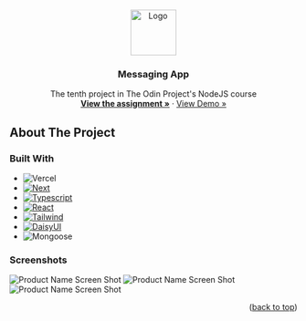 <!-- Improved compatibility of back to top link: See: https://github.com/othneildrew/Best-README-Template/pull/73 -->
<a name="readme-top"></a>
<!--
*** Thanks for checking out the Best-README-Template. If you have a suggestion
*** that would make this better, please fork the repo and create a pull request
*** or simply open an issue with the tag "enhancement".
*** Don't forget to give the project a star!
*** Thanks again! Now go create something AMAZING! :D
-->



<!-- PROJECT LOGO -->
<br />
<div align="center">
  <a href="https://github.com/ftrbnd/odin-messaging-app">
    <img src="https://avatars.githubusercontent.com/u/4441966" alt="Logo" width="80" height="80">
  </a>

<h3 align="center">Messaging App</h3>

  <p align="center">
    The tenth project in The Odin Project's NodeJS course
    <br />
    <a href="https://www.theodinproject.com/lessons/nodejs-messaging-app"><strong>View the assignment »</strong></a>
    ·
    <a href="https://odin-messaging-app.vercel.app/">View Demo »</a>
  </p>
</div>



<!-- ABOUT THE PROJECT -->
## About The Project

### Built With

* ![Vercel][Vercel]
* [![Next][Next.js]][Next-url]
* [![Typescript][Typescript]][Typescript-url]
* [![React][React.js]][React-url]
* [![Tailwind][TailwindCss]][Tailwind-url]
* [![DaisyUI][DaisyUi]][Daisy-url]
* ![Mongoose][Mongoose]

### Screenshots

![Product Name Screen Shot][product-screenshot-1]
![Product Name Screen Shot][product-screenshot-2]
![Product Name Screen Shot][product-screenshot-3]

<p align="right">(<a href="#readme-top">back to top</a>)</p>

<!-- MARKDOWN LINKS & IMAGES -->
<!-- https://www.markdownguide.org/basic-syntax/#reference-style-links -->
[HTML]: https://img.shields.io/badge/html-E34F26?style=for-the-badge&logo=html5&logoColor=white
[CSS]: https://img.shields.io/badge/css-1572B6?style=for-the-badge&logo=css3&logoColor=white
[TypeScript]: https://img.shields.io/badge/typescript-3178C6?style=for-the-badge&logo=typescript&logoColor=white
[Typescript-url]: https://www.typescriptlang.org/
[Next.js]: https://img.shields.io/badge/next.js-000000?style=for-the-badge&logo=nextdotjs&logoColor=white
[Next-url]: https://nextjs.org/
[JavaScript]: https://img.shields.io/badge/javascript-F7DF1E?style=for-the-badge&logo=javascript&logoColor=black
[React.js]: https://img.shields.io/badge/React-20232A?style=for-the-badge&logo=react&logoColor=61DAFB
[React-url]: https://reactjs.org/
[TailwindCss]: https://img.shields.io/badge/tailwind-06B6D4?style=for-the-badge&logo=tailwindcss&logoColor=white
[Tailwind-url]: https://tailwindcss.com/
[DaisyUi]: https://img.shields.io/badge/daisyui-5A0EF8?style=for-the-badge&logo=daisyui&logoColor=white
[Daisy-url]: https://daisyui.com/
[PrismaOrm]: https://img.shields.io/badge/Prisma-%232D3748?style=for-the-badge&logo=prisma&logoColor=white
[Prisma-url]: https://www.prisma.io/
[Supabase]: https://img.shields.io/badge/Supabase-3FCF8E?style=for-the-badge&logo=supabase&logoColor=white
[Supabase-url]: https://supabase.com/
[Vercel]: https://img.shields.io/badge/vercel-000000?style=for-the-badge&logo=vercel&logoColor=white
[Firebase]: https://img.shields.io/badge/firebase-FFCA28?style=for-the-badge&logo=firebase&logoColor=black
[SASS]: https://img.shields.io/badge/sass-CC6699?style=for-the-badge&logo=sass&logoColor=white
[Redux]: https://img.shields.io/badge/redux-764ABC?style=for-the-badge&logo=redux&logoColor=white
[MUI]: https://img.shields.io/badge/material%20ui-007FFF?style=for-the-badge&logo=mui&logoColor=white
[Pug]: https://img.shields.io/badge/pug-A86454?style=for-the-badge&logo=pug&logoColor=white
[Express]: https://img.shields.io/badge/express-000000?style=for-the-badge&logo=express&logoColor=white
[MongoDb]: https://img.shields.io/badge/mongodb-47A248?style=for-the-badge&logo=mongodb&logoColor=white
[Passport]: https://img.shields.io/badge/passport-34E27A?style=for-the-badge&logo=passport&logoColor=white
[JWT]: https://img.shields.io/badge/jwt-000000?style=for-the-badge&logo=jsonwebtokens&logoColor=white
[Mongoose]: https://img.shields.io/badge/mongoose-880000?style=for-the-badge&logo=mongoose&logoColor=white
[Axios]: https://img.shields.io/badge/axios-5A29E4?style=for-the-badge&logo=axios&logoColor=white
[product-screenshot-1]: https://i.imgur.com/alODSxs.png
[product-screenshot-2]: https://i.imgur.com/DUm1Ogh.png
[product-screenshot-3]: https://i.imgur.com/1pKKa8z.png
